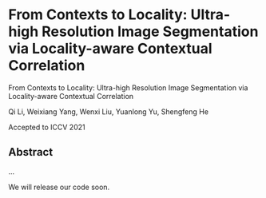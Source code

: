 # From Contexts to Locality: Ultra-high Resolution Image Segmentation via Locality-aware Contextual Correlation
From Contexts to Locality: Ultra-high Resolution Image Segmentation via Locality-aware Contextual Correlation

Qi Li, Weixiang Yang, Wenxi Liu, Yuanlong Yu, Shengfeng He

Accepted to ICCV 2021
## Abstract
...

We will release our code soon.
